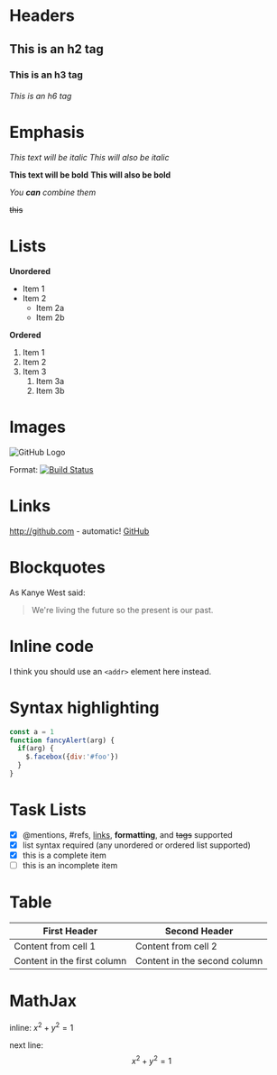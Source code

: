 # Headers

## This is an h2 tag
### This is an h3 tag
###### This is an h6 tag

# Emphasis

*This text will be italic*
_This will also be italic_

**This text will be bold**
__This will also be bold__

_You **can** combine them_

~~this~~

# Lists

**Unordered**

* Item 1
* Item 2
  * Item 2a
  * Item 2b

**Ordered**

1. Item 1
1. Item 2
1. Item 3
   1. Item 3a
   1. Item 3b

# Images

![GitHub Logo](https://avatars2.githubusercontent.com/u/2193211?s=460&v=4)

Format: [![Build Status](https://travis-ci.org/acyortjs/markdown.svg?branch=master)](https://travis-ci.org/acyortjs/markdown)

# Links

http://github.com - automatic!
[GitHub](http://github.com)

# Blockquotes

As Kanye West said:

> We're living the future so
> the present is our past.

# Inline code

I think you should use an
`<addr>` element here instead.

# Syntax highlighting

```javascript
const a = 1
function fancyAlert(arg) {
  if(arg) {
    $.facebox({div:'#foo'})
  }
}
```

# Task Lists

- [x] @mentions, #refs, [links](), **formatting**, and <del>tags</del> supported
- [x] list syntax required (any unordered or ordered list supported)
- [x] this is a complete item
- [ ] this is an incomplete item

# Table

First Header | Second Header
------------ | -------------
Content from cell 1 | Content from cell 2
Content in the first column | Content in the second column

# MathJax

inline: $x^2+y^2 = 1$

next line: $$x^2+y^2 = 1$$
